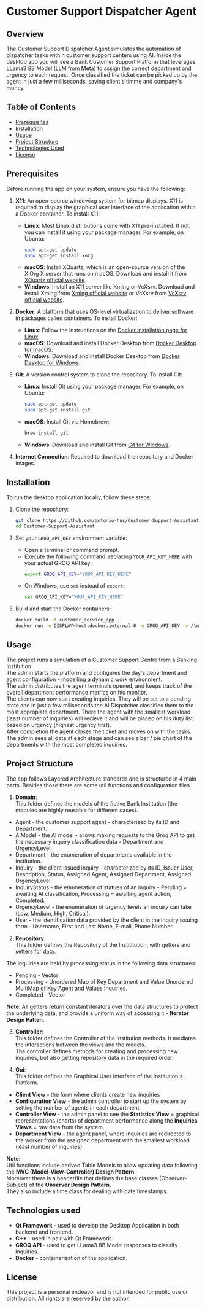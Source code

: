 # Customer Support Dispatcher Agent

## Overview
The Customer Support Dispatcher Agent simulates the automation of dispatcher tasks within customer support centers using AI. 
Inside the desktop app you will see a Bank Customer Support Platform that leverages LLama3 8B Model (LLM from Meta) to assign the correct department and urgency to each request.
Once classified the ticket can be picked up by the agent in just a few milliseconds, saving client's timme and company's money.

## Table of Contents
- [Prerequisites](#prerequisites)
- [Installation](#installation)
- [Usage](#usage)
- [Project Structure](#project-structure)
- [Technologies Used](#technologies-used)
- [License](#license)

## Prerequisites
Before running the app on your system, ensure you have the following:

1. **X11**: An open-source windowing system for bitmap displays. X11 is required to display the graphical user interface of the application within a Docker container. To install X11:
    - **Linux**: Most Linux distributions come with X11 pre-installed. If not, you can install it using your package manager. For example, on Ubuntu:
        ```sh
        sudo apt-get update
        sudo apt-get install xorg
        ```
    - **macOS**: Install XQuartz, which is an open-source version of the X.Org X server that runs on macOS. Download and install it from [XQuartz official website](https://www.xquartz.org/).
    - **Windows**: Install an X11 server like Xming or VcXsrv. Download and install Xming from [Xming official website](https://sourceforge.net/projects/xming/) or VcXsrv from [VcXsrv official website](https://sourceforge.net/projects/vcxsrv/).

2. **Docker**: A platform that uses OS-level virtualization to deliver software in packages called containers. To install Docker:
    - **Linux**: Follow the instructions on the [Docker installation page for Linux](https://docs.docker.com/engine/install/#server).
    - **macOS**: Download and install Docker Desktop from [Docker Desktop for macOS](https://docs.docker.com/desktop/install/mac-install/).
    - **Windows**: Download and install Docker Desktop from [Docker Desktop for Windows](https://docs.docker.com/desktop/install/windows-install/).

3. **Git**: A version control system to clone the repository. To install Git:
    - **Linux**: Install Git using your package manager. For example, on Ubuntu:
        ```sh
        sudo apt-get update
        sudo apt-get install git
        ```
    - **macOS**: Install Git via Homebrew:
        ```sh
        brew install git
        ```
    - **Windows**: Download and install Git from [Git for Windows](https://gitforwindows.org/).

4. **Internet Connection**: Required to download the repository and Docker images.


## Installation
To run the desktop application locally, follow these steps:

1. Clone the repository:
    ```sh
    git clone https://github.com/antonio-hus/Customer-Support-Assistant.git
    cd Customer-Support-Assistant
    ```

2. Set your `GROQ_API_KEY` environment variable:
    - Open a terminal or command prompt.
    - Execute the following command, replacing `YOUR_API_KEY_HERE` with your actual GROQ API key:
      ```sh
      export GROQ_API_KEY="YOUR_API_KEY_HERE"
      ```
    - On Windows, use `set` instead of `export`:
      ```sh
      set GROQ_API_KEY="YOUR_API_KEY_HERE"
      ```

3. Build and start the Docker containers:
    ```sh
    docker build -t customer_service_app .
    docker run -e DISPLAY=host.docker.internal:0 -e GROQ_API_KEY -v /tmp/.X11-unix:/tmp/.X11-unix customer_service_app
    ```

## Usage
The project runs a simulation of a Customer Support Centre from a Banking Institution.  
The admin starts the platform and configures the day's department and agent configuration - modelling a dynamic work environment.  
The admin distributes the agent terminals opened, and keeps track of the overall department performance metrics on his monitor.  
The clients can now start creating inquiries. They will be set to a pending state and in just a few miliseconds the AI Dispatcher classifies them to the most appropiate department.
There the agent with the smallest workload (least number of inquiries) will recieve it and will be placed on his duty list based on urgency (highest urgency first).  
After completion the agent closes the ticket and moves on with the tasks.  
The admin sees all data at each stage and can see a bar / pie chart of the departments with the most completed inquiries.

## Project Structure
The app follows Layered Architecture standards and is structured in 4 main parts. Besides those there are some util functions and configuration files.

1. **Domain**:  
This folder defines the models of the fictive Bank Institution (the modules are highly reusable for different cases).
  
- Agent - the customer support agent - characterized by its ID and Department.  
- AIModel - the AI model - allows making requests to the Groq API to get the necessary inquiry classification data - Department and UrgencyLevel.  
- Department - the enumeration of departments available in the institution.  
- Inquiry - the client issued inquiry - characterized by its ID, Issuer User, Description, Status, Assigned Agent, Assigned Department, Assigned UrgencyLevel.  
- InquiryStatus - the enumeration of statues of an inquiry - Pending = awaiting AI classification, Processing = awaiting agent action, Completed.  
- UrgencyLevel - the enumeration of urgency levels an inquiry can take (Low, Medium, High, Critical).
- User - the identification data provided by the client in the inquiry issuing form - Username, First and Last Name, E-mail, Phone Number

2. **Repository**:  
This folder defines the Repository of the Instititution, with getters and setters for data.

The inquiries are held by processing status in the following data structures:  
- Pending - Vector
- Processing - Unordered Map of Key Department and Value Unordered MultiMap of Key Agent and Values Inquiries.
- Completed - Vector

**Note**: All getters return constant iterators over the data structures to protect the underlying data, and provide a uniform way of accessing it - **Iterator Design Patten**.

3. **Controller**:  
This folder defines the Controller of the Institution methods. It mediates the interactions between the views and the models.  
The controller defines methods for creating and processing new inquiries, but also getting repository data in the required order.

7. **Gui**:  
This folder defines the Graphical User Interface of the Institution's Platform.

- **Client View** - the form where clients create new inquiries
- **Configuration View** - the admin controller to start up the system by setting the number of agents in each department.
- **Controller View** - the admin panel to see the **Statistics View** = graphical representations (charts) of department performance along the **Inquiries Views** = raw data from the system.
- **Department View** - the agent panel, where inquiries are redirected to the worker from the assigned department with the smallest workload (least number of inquiries).
  
**Note:**  
Util functions include derived Table Models to allow updating data following the **MVC (Model-View-Controller) Design Pattern**.  
Moreover there is a headerfile that defines the base classes (Observer-Subject) of the **Observer Design Pattern**.  
They also include a time class for dealing with date timestamps.

## Technologies used
- **Qt Framework** - used to develop the Desktop Application in both backend and frontend.
- **C++** - used in pair with Qt Framework.
- **GROQ API** - used to get LLama3 8B Model responses to classify inquiries.
- **Docker** - containerization of the application.

## License
This project is a personal endeavor and is not intended for public use or distribution. All rights are reserved by the author.
